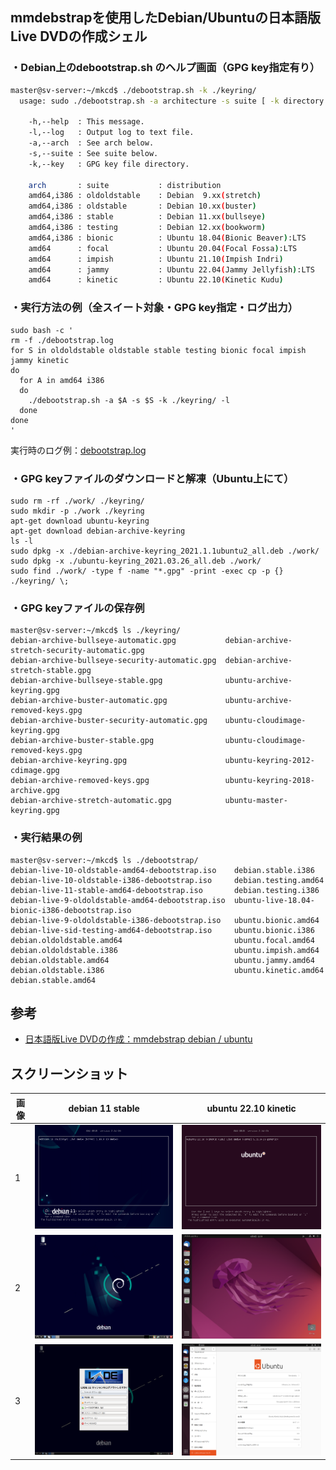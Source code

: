 ## mmdebstrapを使用したDebian/Ubuntuの**日本語版Live DVD**の作成シェル  
  
### ・Debian上のdebootstrap.sh のヘルプ画面（GPG key指定有り）
  
``` bash:Debian上のdebootstrap.sh のヘルプ画面（GPG key指定有り）
master@sv-server:~/mkcd$ ./debootstrap.sh -k ./keyring/
  usage: sudo ./debootstrap.sh -a architecture -s suite [ -k directory ]

    -h,--help  : This message.
    -l,--log   : Output log to text file.
    -a,--arch  : See arch below.
    -s,--suite : See suite below.
    -k,--key   : GPG key file directory.

    arch       : suite           : distribution
    amd64,i386 : oldoldstable    : Debian  9.xx(stretch)
    amd64,i386 : oldstable       : Debian 10.xx(buster)
    amd64,i386 : stable          : Debian 11.xx(bullseye)
    amd64,i386 : testing         : Debian 12.xx(bookworm)
    amd64,i386 : bionic          : Ubuntu 18.04(Bionic Beaver):LTS
    amd64      : focal           : Ubuntu 20.04(Focal Fossa):LTS
    amd64      : impish          : Ubuntu 21.10(Impish Indri)
    amd64      : jammy           : Ubuntu 22.04(Jammy Jellyfish):LTS
    amd64      : kinetic         : Ubuntu 22.10(Kinetic Kudu)
```
  
### ・実行方法の例（全スイート対象・GPG key指定・ログ出力）  
``` bash:実行方法の例（全スイート対象・GPG key指定・ログ出力）
sudo bash -c '
rm -f ./debootstrap.log
for S in oldoldstable oldstable stable testing bionic focal impish jammy kinetic
do
  for A in amd64 i386
  do
    ./debootstrap.sh -a $A -s $S -k ./keyring/ -l
  done
done
'
```
  
実行時のログ例：[debootstrap.log](https://github.com/office-itou/Linux/blob/master/live/debootstrap.log)
  
### ・GPG keyファイルのダウンロードと解凍（Ubuntu上にて）  
``` bash:GPG keyファイルのダウンロードと解凍（Ubuntu上にて）
sudo rm -rf ./work/ ./keyring/
sudo mkdir -p ./work ./keyring
apt-get download ubuntu-keyring
apt-get download debian-archive-keyring
ls -l
sudo dpkg -x ./debian-archive-keyring_2021.1.1ubuntu2_all.deb ./work/
sudo dpkg -x ./ubuntu-keyring_2021.03.26_all.deb ./work/
sudo find ./work/ -type f -name "*.gpg" -print -exec cp -p {} ./keyring/ \;
```
  
### ・GPG keyファイルの保存例  
``` bash:ls ./keyring/
master@sv-server:~/mkcd$ ls ./keyring/
debian-archive-bullseye-automatic.gpg           debian-archive-stretch-security-automatic.gpg
debian-archive-bullseye-security-automatic.gpg  debian-archive-stretch-stable.gpg
debian-archive-bullseye-stable.gpg              ubuntu-archive-keyring.gpg
debian-archive-buster-automatic.gpg             ubuntu-archive-removed-keys.gpg
debian-archive-buster-security-automatic.gpg    ubuntu-cloudimage-keyring.gpg
debian-archive-buster-stable.gpg                ubuntu-cloudimage-removed-keys.gpg
debian-archive-keyring.gpg                      ubuntu-keyring-2012-cdimage.gpg
debian-archive-removed-keys.gpg                 ubuntu-keyring-2018-archive.gpg
debian-archive-stretch-automatic.gpg            ubuntu-master-keyring.gpg
```
  
### ・実行結果の例  
``` bash:ls ./debootstrap/
master@sv-server:~/mkcd$ ls ./debootstrap/
debian-live-10-oldstable-amd64-debootstrap.iso    debian.stable.i386
debian-live-10-oldstable-i386-debootstrap.iso     debian.testing.amd64
debian-live-11-stable-amd64-debootstrap.iso       debian.testing.i386
debian-live-9-oldoldstable-amd64-debootstrap.iso  ubuntu-live-18.04-bionic-i386-debootstrap.iso
debian-live-9-oldoldstable-i386-debootstrap.iso   ubuntu.bionic.amd64
debian-live-sid-testing-amd64-debootstrap.iso     ubuntu.bionic.i386
debian.oldoldstable.amd64                         ubuntu.focal.amd64
debian.oldoldstable.i386                          ubuntu.impish.amd64
debian.oldstable.amd64                            ubuntu.jammy.amd64
debian.oldstable.i386                             ubuntu.kinetic.amd64
debian.stable.amd64
```
  
## 参考  
* [日本語版Live DVDの作成：mmdebstrap debian / ubuntu](https://qiita.com/office-itou/items/f212b93d990ac97f6c98)  
  
## スクリーンショット  
| 画像 |   debian 11 stable   | ubuntu 22.10 kinetic |
| ---- | ---------------------| ---------------------| 
|   1  | <img src="https://github.com/office-itou/Linux/raw/master/live/picture/debian-live-11-stable-amd64-debootstrap.01.png" width="640"> | <img src="https://github.com/office-itou/Linux/raw/master/live/picture/ubuntu-live-22.10-kinetic-amd64-debootstrap.01.png" width="640"> |
|   2  | <img src="https://github.com/office-itou/Linux/raw/master/live/picture/debian-live-11-stable-amd64-debootstrap.02.png" width="640"> | <img src="https://github.com/office-itou/Linux/raw/master/live/picture/ubuntu-live-22.10-kinetic-amd64-debootstrap.02.png" width="640"> |
|   3  | <img src="https://github.com/office-itou/Linux/raw/master/live/picture/debian-live-11-stable-amd64-debootstrap.03.png" width="640"> | <img src="https://github.com/office-itou/Linux/raw/master/live/picture/ubuntu-live-22.10-kinetic-amd64-debootstrap.03.png" width="640"> |
  
